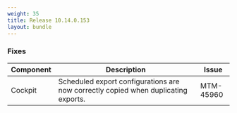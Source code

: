 ```yaml
---
weight: 35
title: Release 10.14.0.153
layout: bundle
---
```


<!--10.14.0.144 - 10.14.0.153-->

### Fixes

<div><table ><colgroup>
<col style="width: 15%;"><col style="width: 70%;"><col style="width: 15%;"></colgroup>
<thead><tr>
<th>
Component</th>
<th>
Description</th>
<th>
Issue</th>
</tr>
</thead><tbody>

<tr>
<td>
Cockpit</td>
<td> Scheduled export configurations are now correctly copied when duplicating exports. </td>
<td>
MTM-45960</td>
</tr>

</tbody></table></div>
